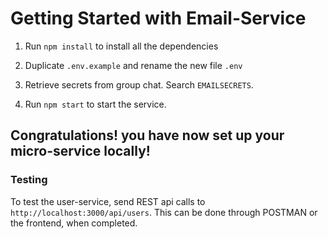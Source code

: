 # Getting Started with Email-Service

1. Run `npm install` to install all the dependencies

2. Duplicate `.env.example` and rename the new file `.env`

3. Retrieve secrets from group chat. Search `EMAILSECRETS`.

4. Run `npm start` to start the service.

## Congratulations! you have now set up your micro-service locally!

### Testing

To test the user-service, send REST api calls to `http://localhost:3000/api/users`.
This can be done through POSTMAN or the frontend, when completed.
